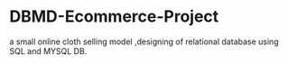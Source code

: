 # DBMD-Ecommerce-Project
a small online cloth selling model ,designing of relational database using SQL and MYSQL DB.
